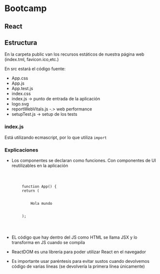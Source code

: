 # Bootcamp
## React
## Estructura
En la carpeta public van los recursos estáticos de nuestra página web (index.tml, favicon.ico,etc.)

En src estará el código fuente:
  * App.css
  * App.js
  * App.test.js
  * index.css
  * index.js -> punto de entrada de la aplicación
  * logo.svg
  * reportWebVitals.js -.> web performance
  * setupTest.js -> setup de los tests

### index.js
Está utilizando ecmascript, por lo que utiliza `import`

### Explicaciones
* Los componentes se declaran como funciones. Con componentes de UI reutilizables en  la aplicación
<code>
    <pre>
        function App() {
        return (
            <div className="App">
            Hola mundo
            </div>
        );
    </pre>
</code>

* EL código que hay dentro del JS como HTML se llama JSX y lo transforma en JS cuando se compila

* ReactDOM es una librería para poder utilizar React en el navegador

* Es importante usar paréntesis para evitar sustos cuando devolvemos código de varias líneas (se devolvería la primera línea únicamente)